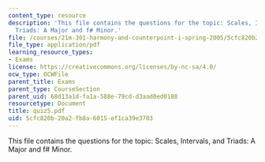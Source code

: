 ```yaml
---
content_type: resource
description: 'This file contains the questions for the topic: Scales, Intervals, and
  Triads: A Major and f# Minor.'
file: /courses/21m-301-harmony-and-counterpoint-i-spring-2005/5cfc820b20a2fb8a6015ef1ca39e3703_quiz5.pdf
file_type: application/pdf
learning_resource_types:
- Exams
license: https://creativecommons.org/licenses/by-nc-sa/4.0/
ocw_type: OCWFile
parent_title: Exams
parent_type: CourseSection
parent_uid: 68d13a1d-fa1a-588e-79cd-d3aad0ed0188
resourcetype: Document
title: quiz5.pdf
uid: 5cfc820b-20a2-fb8a-6015-ef1ca39e3703
---
```

This file contains the questions for the topic: Scales, Intervals, and Triads: A Major and f# Minor.